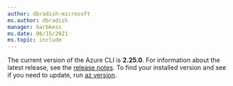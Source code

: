```yaml
---
author: dbradish-microsoft
ms.author: dbradish
manager: barbkess
ms.date: 06/15/2021
ms.topic: include
---
```


The current version of the Azure CLI is __2.25.0__. For information about the latest release, see the [release notes](../release-notes-azure-cli.md). To find your installed version and see if you need to update, run [az version](../../latest/docs-ref-autogen/reference-index.yml#az_version).